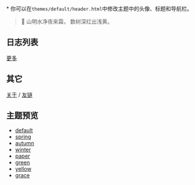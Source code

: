 \* 你可以在`themes/default/header.html`中修改主题中的头像、标题和导航栏。

> 🍂 山明水净夜来霜， 数树深红出浅黄。

## 日志列表

<div data-show-tags class="plugins-files-list" data-path="data/posts-list" data-sort="time" data-show-time data-max="5"></div>

[更多](plugins/files-list?path=/quick-markdown/data/posts-list&sort=time&show-time&show-tags)

## 其它
[关于](?blog/about) / [友链](plugins/display?links) 

## 主题预览
- [default](?blog&theme=default)
- [spring](?blog&theme=spring)
- [autumn](?blog&theme=autumn)
- [winter](?blog&theme=winter)
- [paper](?blog&theme=paper)
- [green](?blog&theme=green)
- [yellow](?blog&theme=yellow)
- [grace](?blog&theme=grace)


<style>
#footer-buttons {
    display: none !important;
}
h1 {
    margin-top: 30px;
    margin-bottom: 18px;
}
p {
    margin: .5em 0;
}
.plugins-files-list .file-item {
    line-height: 170%;
}
</style>
